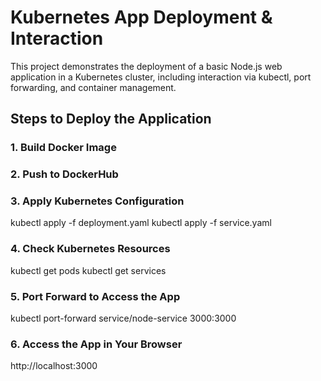 # Kubernetes App Deployment & Interaction
This project demonstrates the deployment of a basic Node.js web application in a Kubernetes cluster, including interaction via kubectl, port forwarding, and container management.
##  Steps to Deploy the Application
### 1. Build Docker Image
### 2. Push to DockerHub
### 3. Apply Kubernetes Configuration
kubectl apply -f deployment.yaml
kubectl apply -f service.yaml

###  4. Check Kubernetes Resources
kubectl get pods
kubectl get services

### 5. Port Forward to Access the App
kubectl port-forward service/node-service 3000:3000

### 6. Access the App in Your Browser
http://localhost:3000
